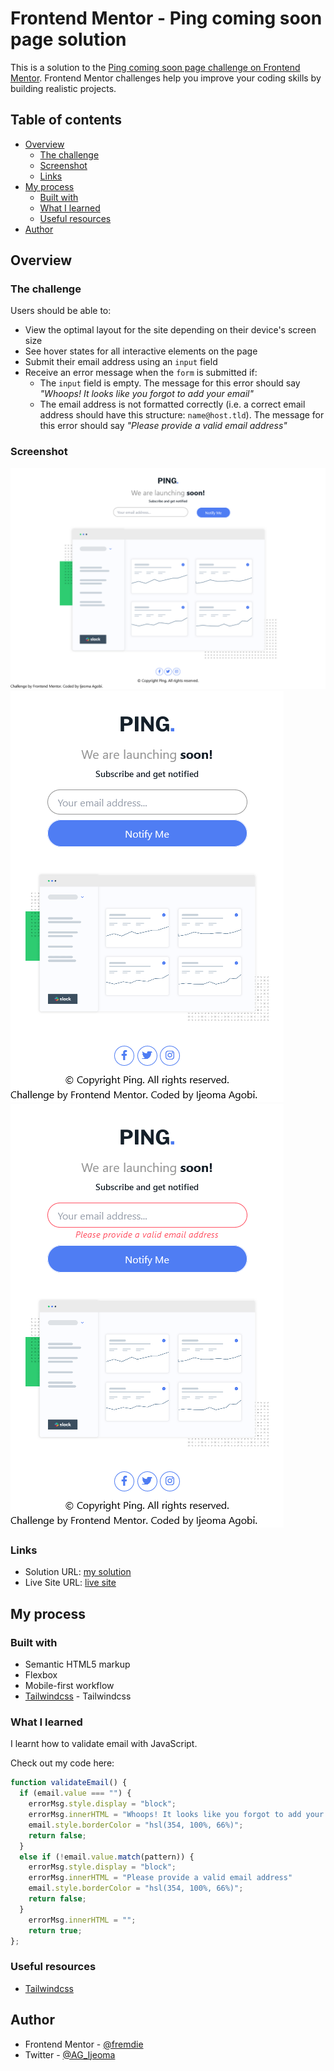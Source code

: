 # Frontend Mentor - Ping coming soon page solution

This is a solution to the [Ping coming soon page challenge on Frontend Mentor](https://www.frontendmentor.io/challenges/ping-single-column-coming-soon-page-5cadd051fec04111f7b848da). Frontend Mentor challenges help you improve your coding skills by building realistic projects. 

## Table of contents

- [Overview](#overview)
  - [The challenge](#the-challenge)
  - [Screenshot](#screenshot)
  - [Links](#links)
- [My process](#my-process)
  - [Built with](#built-with)
  - [What I learned](#what-i-learned)
  - [Useful resources](#useful-resources)
- [Author](#author)


## Overview

### The challenge

Users should be able to:

- View the optimal layout for the site depending on their device's screen size
- See hover states for all interactive elements on the page
- Submit their email address using an `input` field
- Receive an error message when the `form` is submitted if:
	- The `input` field is empty. The message for this error should say *"Whoops! It looks like you forgot to add your email"*
	- The email address is not formatted correctly (i.e. a correct email address should have this structure: `name@host.tld`). The message for this error should say *"Please provide a valid email address"*

### Screenshot

![desktop](/images/desktop.png)
![mobile](/images/mobile.png)
![error](/images/error.png)



### Links

- Solution URL: [my solution](https://github.com/fremdie/ping-coming-soon-page-master)
- Live Site URL: [live site](https://ping-coming-soon-1.netlify.app/)

## My process

### Built with

- Semantic HTML5 markup
- Flexbox
- Mobile-first workflow
- [Tailwindcss](https://tailwindcss.com/) - Tailwindcss


### What I learned

I learnt how to validate email with JavaScript.

Check out my code here:

```js
function validateEmail() {
  if (email.value === "") {
    errorMsg.style.display = "block";
    errorMsg.innerHTML = "Whoops! It looks like you forgot to add your email";
    email.style.borderColor = "hsl(354, 100%, 66%)";
    return false;
  }
  else if (!email.value.match(pattern)) {
    errorMsg.style.display = "block";
    errorMsg.innerHTML = "Please provide a valid email address"
    email.style.borderColor = "hsl(354, 100%, 66%)";
    return false;
  }
    errorMsg.innerHTML = "";
    return true;
};

```

### Useful resources

- [Tailwindcss](https://tailwindcss.com/docs/)


## Author

- Frontend Mentor - [@fremdie](https://www.frontendmentor.io/profile/fremdie)
- Twitter - [@AG_Ijeoma](https://www.twitter.com/AG_Ijeoma)

